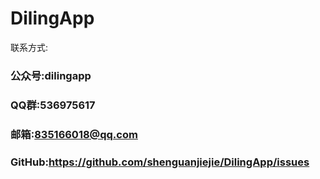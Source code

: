 # DilingApp
联系方式:

### 公众号:dilingapp
### QQ群:536975617
### 邮箱:835166018@qq.com
### GitHub:https://github.com/shenguanjiejie/DilingApp/issues
